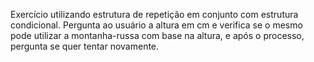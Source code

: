 Exercício utilizando estrutura de repetição em conjunto com estrutura condicional. Pergunta ao usuário a altura em cm e verifica se o mesmo pode utilizar a montanha-russa com base na altura, e após o processo, pergunta se quer tentar novamente.
